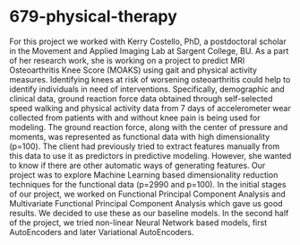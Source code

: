 # 679-physical-therapy

For this project we worked with Kerry Costello, PhD, a postdoctoral scholar in the Movement
and Applied Imaging Lab at Sargent College, BU. As a part of her research work, she is working
on a project to predict MRI Osteoarthritis Knee Score (MOAKS) using gait and physical activity
measures. Identifying knees at risk of worsening osteoarthritis could help to identify individuals
in need of interventions. Specifically, demographic and clinical data, ground reaction force data
obtained through self-selected speed walking and physical activity data from 7 days of accelerometer
wear collected from patients with and without knee pain is being used for modeling. The ground
reaction force, along with the center of pressure and moments, was represented as functional data
with high dimensionality (p=100). The client had previously tried to extract features manually from
this data to use it as predictors in predictive modeling. However, she wanted to know if there are
other automatic ways of generating features. Our project was to explore Machine Learning based
dimensionality reduction techniques for the functional data (p=2990 and p=100). In the initial
stages of our project, we worked on Functional Principal Component Analysis and Multivariate
Functional Principal Component Analysis which gave us good results. We decided to use these as
our baseline models. In the second half of the project, we tried non-linear Neural Network based
models, first AutoEncoders and later Variational AutoEncoders.
